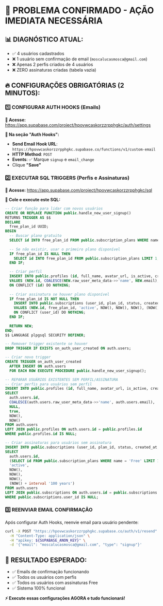 # 🚨 PROBLEMA CONFIRMADO - AÇÃO IMEDIATA NECESSÁRIA

## 📊 DIAGNÓSTICO ATUAL:
- ✅ 4 usuários cadastrados
- ❌ 1 usuário sem confirmação de email (`moscalucasmosca@gmail.com`)
- ❌ Apenas 2 perfis criados de 4 usuários
- ❌ ZERO assinaturas criadas (tabela vazia)

## 🔥 CONFIGURAÇÕES OBRIGATÓRIAS (2 MINUTOS):

### 1️⃣ CONFIGURAR AUTH HOOKS (Emails)

**📍 Acesse:** https://app.supabase.com/project/hpovwcaskorzzrpphgkc/auth/settings

**📧 Na seção "Auth Hooks":**
- **Send Email Hook URL**: `https://hpovwcaskorzzrpphgkc.supabase.co/functions/v1/custom-email`
- **HTTP Method**: `POST`
- **Events**: ✅ Marque `signup` e `email_change`
- Clique **"Save"**

### 2️⃣ EXECUTAR SQL TRIGGERS (Perfis e Assinaturas)

**📍 Acesse:** https://app.supabase.com/project/hpovwcaskorzzrpphgkc/sql

**📝 Cole e execute este SQL:**

```sql
-- Criar função para lidar com novos usuários
CREATE OR REPLACE FUNCTION public.handle_new_user_signup()
RETURNS TRIGGER AS $$
DECLARE
  free_plan_id UUID;
BEGIN
  -- Buscar plano gratuito
  SELECT id INTO free_plan_id FROM public.subscription_plans WHERE name = 'Free' LIMIT 1;
  
  -- Se não existir, usar o primeiro plano disponível
  IF free_plan_id IS NULL THEN
    SELECT id INTO free_plan_id FROM public.subscription_plans LIMIT 1;
  END IF;

  -- Criar perfil
  INSERT INTO public.profiles (id, full_name, avatar_url, is_active, created_at, updated_at)
  VALUES (NEW.id, COALESCE(NEW.raw_user_meta_data->>'name', NEW.email), NULL, true, NOW(), NOW())
  ON CONFLICT (id) DO NOTHING;
  
  -- Criar assinatura se houver plano disponível
  IF free_plan_id IS NOT NULL THEN
    INSERT INTO public.subscriptions (user_id, plan_id, status, created_at, updated_at, current_period_start, current_period_end)
    VALUES (NEW.id, free_plan_id, 'active', NOW(), NOW(), NOW(), (NOW() + interval '100 years'))
    ON CONFLICT (user_id) DO NOTHING;
  END IF;
  
  RETURN NEW;
END;
$$ LANGUAGE plpgsql SECURITY DEFINER;

-- Remover trigger existente se houver
DROP TRIGGER IF EXISTS on_auth_user_created ON auth.users;

-- Criar novo trigger
CREATE TRIGGER on_auth_user_created
  AFTER INSERT ON auth.users
  FOR EACH ROW EXECUTE PROCEDURE public.handle_new_user_signup();

-- REPARAR USUÁRIOS EXISTENTES SEM PERFIL/ASSINATURA
-- Criar perfis para usuários sem perfil
INSERT INTO public.profiles (id, full_name, avatar_url, is_active, created_at, updated_at)
SELECT 
  auth.users.id,
  COALESCE(auth.users.raw_user_meta_data->>'name', auth.users.email),
  NULL,
  true,
  NOW(),
  NOW()
FROM auth.users
LEFT JOIN public.profiles ON auth.users.id = public.profiles.id
WHERE public.profiles.id IS NULL;

-- Criar assinaturas para usuários sem assinatura
INSERT INTO public.subscriptions (user_id, plan_id, status, created_at, updated_at, current_period_start, current_period_end)
SELECT 
  auth.users.id,
  (SELECT id FROM public.subscription_plans WHERE name = 'Free' LIMIT 1),
  'active',
  NOW(),
  NOW(),
  NOW(),
  (NOW() + interval '100 years')
FROM auth.users
LEFT JOIN public.subscriptions ON auth.users.id = public.subscriptions.user_id
WHERE public.subscriptions.user_id IS NULL;
```

### 3️⃣ REENVIAR EMAIL CONFIRMAÇÃO

Após configurar Auth Hooks, reenvie email para usuário pendente:

```bash
curl -X POST "https://hpovwcaskorzzrpphgkc.supabase.co/auth/v1/resend" \
  -H "Content-Type: application/json" \
  -H "apikey: ${SUPABASE_ANON_KEY}" \
  -d '{"email": "moscalucasmosca@gmail.com", "type": "signup"}'
```

## 🎯 RESULTADO ESPERADO:
- ✅ Emails de confirmação funcionando
- ✅ Todos os usuários com perfis
- ✅ Todos os usuários com assinaturas Free
- ✅ Sistema 100% funcional

**⚡ Execute essas configurações AGORA e tudo funcionará!**
